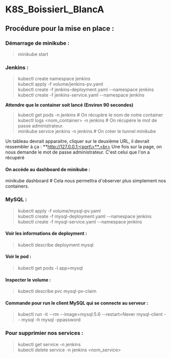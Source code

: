 # K8S_BoissierL_BlancA

<h2>Procédure pour la mise en place :</h2>

<h3>Démarrage de minikube :</h3>
                               

> minikube start

<h3>Jenkins :</h3>

> kubectl create namespace jenkins<br/>
> kubectl apply -f volume/jenkins-pv.yaml<br/>
> kubectl create -f jenkins-deployment.yaml --namespace jenkins<br/>
> kubectl create -f jenkins-service.yaml --namespace jenkins

**Attendre que le container soit lancé (Environ 90 secondes)**

> kubectl get pods -n jenkins # On récupère le nom de notre container<br/>
> kubectl logs <nom_container> -n jenkins # On récupère le mot de passe administrateur.<br/>
> minikube service jenkins -n jenkins # On créer le tunnel minikube

Un tableau devrait apparaitre, cliquer sur le deuxième URL, il devrait ressembler à ça : **http://127.0.0.1:<port\>**.<br>
Une fois sur la page, on nous demande le mot de passe administrateur. C'est celui que l'on a récupéré 
  
<h4>On accède au dashboard de minikube :</h4>
minikube dashboard # Cela nous permettra d'observer plus simplement nos containers.

<h3>MySQL :</h3>

> kubectl apply -f volume/mysql-pv.yaml<br/>
> kubectl create -f mysql-deployment.yaml --namespace jenkins<br/>
> kubectl create -f mysql-service.yaml --namespace jenkins

<h4>Voir les informations de deployment :</h4>

> kubectl describe deployment mysql

<h4>Voir le pod :</h4>

> kubectl get pods -l app=mysql

<h4>Inspecter le volume :</h4>

> kubectl describe pvc mysql-pv-claim

<h4>Commande pour run le client MySQL qui se connecte au serveur :</h4>

> kubectl run -it --rm --image=mysql:5.6 --restart=Never mysql-client -- mysql -h mysql -ppassword


<h3>Pour supprimier nos services :</h3>

> kubectl get service -n jenkins<br/>
> kubectl delete service -n jenkins <nom_service>

